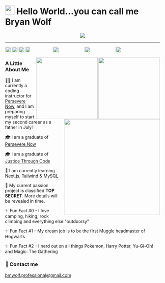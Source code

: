 # <img src="https://raw.githubusercontent.com/MartinHeinz/MartinHeinz/master/wave.gif" width="30px"> Hello World...you can call me Bryan Wolf

<div align="center">
<a href="#"><img src="https://skillicons.dev/icons?i=html,,css,,sass,,tailwind,,bootstrap,,javascript,,regex,,jquery,,react,,redux,,next,,typescript,,nodejs,,express,,jest,,mongodb,,python,,django,,mysql,,wordpress,,vscode,,git,,github,,gitlab,,netlify,,postman,,vercel,,markdown,,raspberrypi,,pug,,docker,,deno,,figma,,graphql,,d3&perline=23&theme=light"/></a>
</div>
<hr/>

<a href="https://github.com/bmwolf102990?tab=followers"><img src="https://img.shields.io/github/followers/bmwolf102990?style=social&label=Followers" height="18"></a> <a href="https://github.com/bmwolf102990?tab=stars"><img src="https://img.shields.io/github/stars/bmwolf102990?style=social&label=Stars" height="18"></a> <a href="https://news.ycombinator.com"><img src="https://img.shields.io/hackernews/user-karma/bmwolf102990?style=social&label=Karma" height="18"></a> <img src="https://img.shields.io/badge/coding-nothing_rn-0078D4?style=flat&logo=visual%20studio&logoColor=white" height="18" width="17%"> <img src="https://img.shields.io/badge/listening_to-nothing_rn-F34E68?style=flat&logo=apple%20music&logoColor=white" height="18" width="19.5%"> <img src="https://img.shields.io/badge/listening_to-It's_Super_Effective-9933CC?style=flat&logo=apple%20podcasts&logoColor=white" height="18" width="19.5%"> <img src="https://api.visitorbadge.io/api/visitors?path=https%3A%2F%2Fgithub.com%2Fbmwolf102990&countColor=%2332cd32&style=flat" height="18">

<a href="#"><img src="https://github-readme-stats-sigma-five.vercel.app/api?username=bmwolf102990&count_private=true&show_icons=true&theme=dark" height="200" align="right"></a>
<a href="#"><img src="https://github-readme-streak-stats.herokuapp.com/?user=bmwolf102990&theme=dark" height="200" align="right"></a>
<a href="#"><img src="https://github-readme-stats.vercel.app/api/top-langs/?username=bmwolf102990&layout=donut&theme=dark" height="311.7" align="right"></a>

### A Little About Me
🧑‍💻 I am currently a coding instructor for [Persevere Now](https://perseverenow.org), and I am preparing myself to start my second career as a father in July!

🎓 I am a graduate of [Persevere Now](https://perseverenow.org)

🎓 I am a graduate of [Justice Through Code](https://centerforjustice.columbia.edu/justicethroughcode)

🧠 I am currently learning [Next.js](https://nextjs.org), [Tailwind](https://tailwindcss.com) & [MySQL](https://www.mysql.com)

🚀 My current passion project is classified **TOP SECRET**. More details will be revealed in time.

✨ Fun Fact #0 - I love camping, hiking, rock climbing and everything else "outdoorsy"

✨ Fun Fact #1 - My dream job is to be the first Muggle headmaster of Hogwarts

✨ Fun Fact #2 - I nerd out on all things Pokemon, Harry Potter, Yu-Gi-Oh! and Magic: The Gathering
<br/>
### 📧 Contact me
[bmwolf.professional@gmail.com](mailto:bmwolf.professional@gmail.com)
